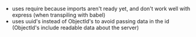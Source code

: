 - uses require because imports aren't ready yet, and don't work well with express (when transpiling with babel)
- uses uuid's instead of ObjectId's to avoid passing data in the id (ObjectId's include readable data about the server)